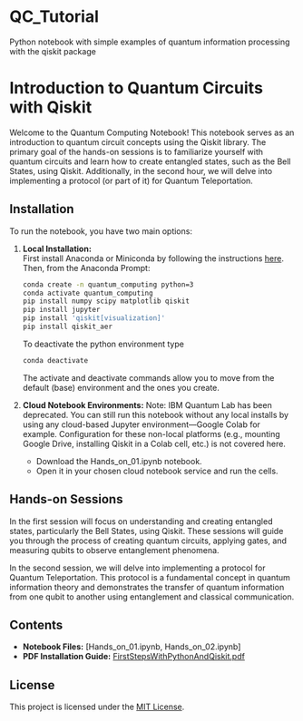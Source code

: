 # QC_Tutorial
Python notebook with simple examples of quantum information processing with the qiskit package

# Introduction to Quantum Circuits with Qiskit

Welcome to the Quantum Computing Notebook! This notebook serves as an introduction to quantum circuit concepts using the Qiskit library. The primary goal of the hands-on sessions is to familiarize yourself with quantum circuits and learn how to create entangled states, such as the Bell States, using Qiskit. Additionally, in the second hour, we will delve into implementing a protocol (or part of it) for Quantum Teleportation.

## Installation

To run the notebook, you have two main options:

1. **Local Installation:**  
   First install Anaconda or Miniconda by following the instructions [here](https://www.anaconda.com/download/success). Then, from the Anaconda Prompt:

   ```bash
   conda create -n quantum_computing python=3
   conda activate quantum_computing
   pip install numpy scipy matplotlib qiskit
   pip install jupyter
   pip install 'qiskit[visualization]'
   pip install qiskit_aer
   ```
   To deactivate the python environment type
   ```bash
   conda deactivate
   ```
   The activate and deactivate commands allow you to move from the default (base) environment and the ones you create.

2. **Cloud Notebook Environments:**  Note: IBM Quantum Lab has been deprecated. You can still run this notebook without any local installs by using any cloud-based Jupyter environment—Google Colab for example. Configuration for these non-local platforms (e.g., mounting Google Drive, installing Qiskit in a Colab cell, etc.) is not covered here.
   - Download the Hands_on_01.ipynb notebook.
   - Open it in your chosen cloud notebook service and run the cells.

## Hands-on Sessions

In the first session will focus on understanding and creating entangled states, particularly the Bell States, using Qiskit. These sessions will guide you through the process of creating quantum circuits, applying gates, and measuring qubits to observe entanglement phenomena.

In the second session, we will delve into implementing a protocol for Quantum Teleportation. This protocol is a fundamental concept in quantum information theory and demonstrates the transfer of quantum information from one qubit to another using entanglement and classical communication.

## Contents

- **Notebook Files:** [Hands_on_01.ipynb, Hands_on_02.ipynb]
- **PDF Installation Guide:** [FirstStepsWithPythonAndQiskit.pdf]()

## License

This project is licensed under the [MIT License]().

